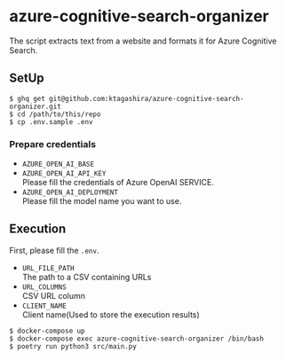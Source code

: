 # azure-cognitive-search-organizer

The script extracts text from a website and formats it for Azure Cognitive Search.

## SetUp

```
$ ghq get git@github.com:ktagashira/azure-cognitive-search-organizer.git
$ cd /path/to/this/repo
$ cp .env.sample .env
```

### Prepare credentials

- `AZURE_OPEN_AI_BASE`
- `AZURE_OPEN_AI_API_KEY`  
  Please fill the credentials of Azure OpenAI SERVICE.
- `AZURE_OPEN_AI_DEPLOYMENT`  
  Please fill the model name you want to use.

## Execution

First, please fill the `.env`.

- `URL_FILE_PATH`  
  The path to a CSV containing URLs
- `URL_COLUMNS`  
  CSV URL column
- `CLIENT_NAME`  
  Client name(Used to store the execution results)

```
$ docker-compose up
$ docker-compose exec azure-cognitive-search-organizer /bin/bash
$ poetry run python3 src/main.py
```

